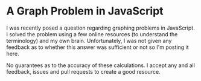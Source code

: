 # A Graph Problem in JavaScript

I was recently posed a question regarding graphing problems in JavaScript. I solved the problem using a few online resources (to understand the terminology) and my own brain. Unfortunately, I was not given any feedback as to whether this answer was sufficient or not so I'm posting it here. 

No guarantees as to the accuracy of these calculations. I accept any and all feedback, issues and pull requests to create a good resource. 
